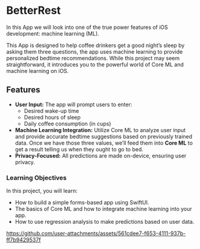 # BetterRest
In this App we will look into one of the true power features of iOS development: machine learning (ML).

This App is designed to help coffee drinkers get a good night’s sleep by asking them three questions, the app uses machine learning to provide personalized bedtime recommendations. While this project may seem straightforward, it introduces you to the powerful world of Core ML and machine learning on iOS.


## Features
- **User Input:** The app will prompt users to enter:
  - Desired wake-up time
  - Desired hours of sleep
  - Daily coffee consumption (in cups)
- **Machine Learning Integration:** Utilize Core ML to analyze user input and provide accurate bedtime suggestions based on previously trained data. Once we have those three values, we’ll feed them into **Core ML** to get a result telling us when they ought to go to bed. 
- **Privacy-Focused:** All predictions are made on-device, ensuring user privacy.


### Learning Objectives
In this project, you will learn:

- How to build a simple forms-based app using SwiftUI.
- The basics of Core ML and how to integrate machine learning into your app.
- How to use regression analysis to make predictions based on user data.
  
https://github.com/user-attachments/assets/561cdee7-f653-4111-937b-ff7b9429537f

